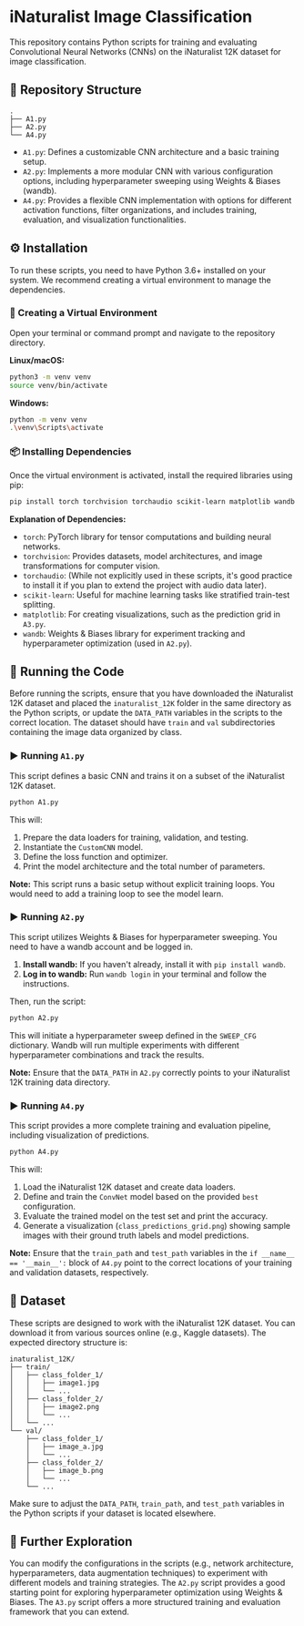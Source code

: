 # iNaturalist Image Classification

This repository contains Python scripts for training and evaluating Convolutional Neural Networks (CNNs) on the iNaturalist 12K dataset for image classification.

## 📂 Repository Structure

```
.
├── A1.py
├── A2.py
└── A4.py
```

- `A1.py`: Defines a customizable CNN architecture and a basic training setup.
- `A2.py`: Implements a more modular CNN with various configuration options, including hyperparameter sweeping using Weights & Biases (wandb).
- `A4.py`: Provides a flexible CNN implementation with options for different activation functions, filter organizations, and includes training, evaluation, and visualization functionalities.

## ⚙️ Installation

To run these scripts, you need to have Python 3.6+ installed on your system. We recommend creating a virtual environment to manage the dependencies.

### 🐍 Creating a Virtual Environment

Open your terminal or command prompt and navigate to the repository directory.

**Linux/macOS:**
```bash
python3 -m venv venv
source venv/bin/activate
```

**Windows:**
```bash
python -m venv venv
.\venv\Scripts\activate
```

### 📦 Installing Dependencies

Once the virtual environment is activated, install the required libraries using pip:

```bash
pip install torch torchvision torchaudio scikit-learn matplotlib wandb
```

**Explanation of Dependencies:**

- `torch`: PyTorch library for tensor computations and building neural networks.
- `torchvision`: Provides datasets, model architectures, and image transformations for computer vision.
- `torchaudio`: (While not explicitly used in these scripts, it's good practice to install it if you plan to extend the project with audio data later).
- `scikit-learn`: Useful for machine learning tasks like stratified train-test splitting.
- `matplotlib`: For creating visualizations, such as the prediction grid in `A3.py`.
- `wandb`: Weights & Biases library for experiment tracking and hyperparameter optimization (used in `A2.py`).

## 🚀 Running the Code

Before running the scripts, ensure that you have downloaded the iNaturalist 12K dataset and placed the `inaturalist_12K` folder in the same directory as the Python scripts, or update the `DATA_PATH` variables in the scripts to the correct location. The dataset should have `train` and `val` subdirectories containing the image data organized by class.

### ▶️ Running `A1.py`

This script defines a basic CNN and trains it on a subset of the iNaturalist 12K dataset.

```bash
python A1.py
```

This will:
1. Prepare the data loaders for training, validation, and testing.
2. Instantiate the `CustomCNN` model.
3. Define the loss function and optimizer.
4. Print the model architecture and the total number of parameters.

**Note:** This script runs a basic setup without explicit training loops. You would need to add a training loop to see the model learn.

### ▶️ Running `A2.py`

This script utilizes Weights & Biases for hyperparameter sweeping. You need to have a wandb account and be logged in.

1. **Install wandb:** If you haven't already, install it with `pip install wandb`.
2. **Log in to wandb:** Run `wandb login` in your terminal and follow the instructions.

Then, run the script:

```bash
python A2.py
```

This will initiate a hyperparameter sweep defined in the `SWEEP_CFG` dictionary. Wandb will run multiple experiments with different hyperparameter combinations and track the results.

**Note:** Ensure that the `DATA_PATH` in `A2.py` correctly points to your iNaturalist 12K training data directory.

### ▶️ Running `A4.py`

This script provides a more complete training and evaluation pipeline, including visualization of predictions.

```bash
python A4.py
```

This will:
1. Load the iNaturalist 12K dataset and create data loaders.
2. Define and train the `ConvNet` model based on the provided `best` configuration.
3. Evaluate the trained model on the test set and print the accuracy.
4. Generate a visualization (`class_predictions_grid.png`) showing sample images with their ground truth labels and model predictions.

**Note:** Ensure that the `train_path` and `test_path` variables in the `if __name__ == '__main__':` block of `A4.py` point to the correct locations of your training and validation datasets, respectively.

## 💾 Dataset

These scripts are designed to work with the iNaturalist 12K dataset. You can download it from various sources online (e.g., Kaggle datasets). The expected directory structure is:

```
inaturalist_12K/
├── train/
│   ├── class_folder_1/
│   │   ├── image1.jpg
│   │   └── ...
│   ├── class_folder_2/
│   │   ├── image2.png
│   │   └── ...
│   └── ...
└── val/
    ├── class_folder_1/
    │   ├── image_a.jpg
    │   └── ...
    ├── class_folder_2/
    │   ├── image_b.png
    │   └── ...
    └── ...
```

Make sure to adjust the `DATA_PATH`, `train_path`, and `test_path` variables in the Python scripts if your dataset is located elsewhere.

## 🔭 Further Exploration

You can modify the configurations in the scripts (e.g., network architecture, hyperparameters, data augmentation techniques) to experiment with different models and training strategies. The `A2.py` script provides a good starting point for exploring hyperparameter optimization using Weights & Biases. The `A3.py` script offers a more structured training and evaluation framework that you can extend.
